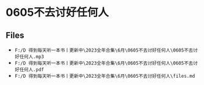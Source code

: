 # 0605不去讨好任何人

## Files

- `F:/D 得到每天听一本书丨更新中\2023全年合集\6月\0605不去讨好任何人\0605不去讨好任何人.mp3`
- `F:/D 得到每天听一本书丨更新中\2023全年合集\6月\0605不去讨好任何人\0605不去讨好任何人.pdf`
- `F:/D 得到每天听一本书丨更新中\2023全年合集\6月\0605不去讨好任何人\files.md`
